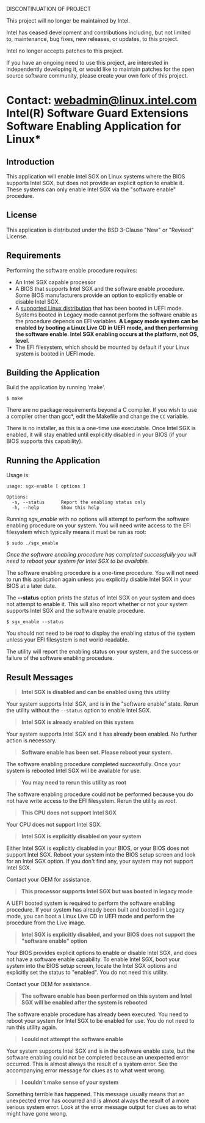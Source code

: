 DISCONTINUATION OF PROJECT

This project will no longer be maintained by Intel.

Intel has ceased development and contributions including, but not limited to, maintenance, bug fixes, new releases, or updates, to this project.  

Intel no longer accepts patches to this project.

If you have an ongoing need to use this project, are interested in independently developing it, or would like to maintain patches for the open source software community, please create your own fork of this project.  

Contact: webadmin@linux.intel.com
Intel(R) Software Guard Extensions Software Enabling Application for Linux\*
===========================================================================

Introduction
------------

This application will enable Intel SGX on Linux systems where the BIOS supports
Intel SGX, but does not provide an explicit option to enable it. These
systems can only enable Intel SGX via the "software enable" procedure.

License
-------

This application is distributed under the BSD 3-Clause "New" or "Revised"
License.

Requirements
------------

Performing the software enable procedure requires:

 * An Intel SGX capable processor
 * A BIOS that supports Intel SGX and the software enable procedure. Some BIOS manufacturers provide an option to explicitly enable or disable Intel SGX.
 * A [supported Linux distribution](https://github.com/intel/linux-sgx) that has been booted in UEFI mode. Systems booted in Legacy mode cannot perform the software enable as the procedure depends on EFI variables. **A Legacy mode system can be enabled by booting a Linux Live CD in UEFI mode, and then performing the software enable. Intel SGX enabling occurs at the platform, not OS, level.**
 * The EFI filesystem, which should be mounted by default if your Linux system is booted in UEFI mode.

Building the Application
------------------------

Build the application by running 'make'.

```
$ make
```

There are no package requirements beyond a C compiler. If you wish to use a
compiler other than gcc*, edit the Makefile and change the ```CC``` variable.

There is no installer, as this is a one-time use executable. Once Intel SGX is
enabled, it will stay enabled until explicitly disabled in your BIOS (if your
BIOS supports this capability).

Running the Application
-----------------------

Usage is:

```
usage: sgx-enable [ options ]

Options:
  -s, --status      Report the enabling status only
  -h, --help        Show this help
```

Running *sgx_enable* with no options will attempt to perform the software
enabling procedure on your system. You will need write access to the EFI
filesystem which typically means it must be run as root:

```
$ sudo ./sgx_enable
```

*Once the software enabling procedure has completed successfully you will need
to reboot your system for Intel SGX to be available.*

The software enabling procedure is a one-time procedure. You will not need to
run this application again unless you explicitly disable Intel SGX in your
BIOS at a later date.

The **--status** option prints the status of Intel SGX on your system and
does not attempt to enable it. This will also report whether or not your
system supports Intel SGX and the software enable procedure.

```
$ sgx_enable --status
```

You should not need to be *root* to display the enabling status of the system
unless your EFI filesystem is not world-readable.

The utility will report the enabling status on your system, and the success
or failure of the software enabling procedure.

Result Messages
---------------

> **Intel SGX is disabled and can be enabled using this utility**

Your system supports Intel SGX, and is in the "software enable" state. Rerun
the utility without the `--status` option to enable Intel SGX.

> **Intel SGX is already enabled on this system**

Your system supports Intel SGX and it has already been enabled. No further
action is necessary.

> **Software enable has been set. Please reboot your system.**

The software enabling procedure completed successfully. Once your system is
rebooted Intel SGX will be available for use.

> **You may need to rerun this utility as root**

The software enabling procedure could not be performed because you do not
have write access to the EFI filesystem. Rerun the utility as *root*.

> **This CPU does not support Intel SGX**

Your CPU does not support Intel SGX.

> **Intel SGX is explicitly disabled on your system**

Either Intel SGX is explicitly disabled in your BIOS, or your BIOS does not
support Intel SGX. Reboot your system into the BIOS setup screen and
look for an Intel SGX option. If you don't find any, your system may not
support Intel SGX.

Contact your OEM for assistance.

> **This processor supports Intel SGX but was booted in legacy mode**

A UEFI booted system is required to perform the software enabling procedure.
If your system has already been built and booted in Legacy mode, you can
boot a Linux Live CD in UEFI mode and perform the procedure from the Live
image.

> **Intel SGX is explicitly disabled, and your BIOS does not support the "software enable" option**

Your BIOS provides explicit options to enable or disable Intel SGX, and does
not have a software enable capability. To enable Intel SGX, boot your system
into the BIOS setup screen, locate the Intel SGX options and explicitly
set the status to "enabled". You do not need this utility.

Contact your OEM for assistance.

> **The software enable has been performed on this system and Intel SGX will be enabled after the system is rebooted**

The software enable procedure has already been executed. You need to reboot
your system for Intel SGX to be enabled for use. You do not need to run this
utility again.

> **I could not attempt the software enable**

Your system supports Intel SGX and is in the software enable state, but the
software enabling could not be completed because an unexpected error occurred.
This is almost always the result of a system error. See the accompanying
error message for clues as to what went wrong.

> **I couldn't make sense of your system**

Something terrible has happened. This message usually means that an unexpected
error has occurred and is almost always the result of a more serious
system error. Look at the error message output for clues as to what might
have gone wrong.
